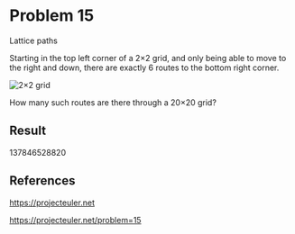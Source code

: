 Problem 15
=========

Lattice paths

Starting in the top left corner of a 2×2 grid, and only being able to move to the right and down, 
there are exactly 6 routes to the bottom right corner.

![2×2 grid](https://projecteuler.net/project/images/p015.gif)


How many such routes are there through a 20×20 grid?

Result
---

137846528820


References
---

https://projecteuler.net

https://projecteuler.net/problem=15
 